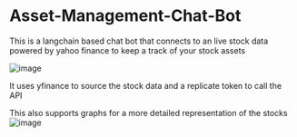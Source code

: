 # Asset-Management-Chat-Bot
This is a langchain based chat bot that connects to an live stock data powered by yahoo finance to keep a track of your stock assets

![image](https://github.com/lambdabypi/Asset-Management-Chat-Bot/assets/117454176/6e252d9d-f2f3-4051-a0cb-4abe51afbf72)

It uses yfinance to source the stock data and a replicate token to call the API

This also supports graphs for a more detailed representation of the stocks
![image](https://github.com/lambdabypi/Asset-Management-Chat-Bot/assets/117454176/d7edb217-eb60-406e-ad17-438a5d76457d)

